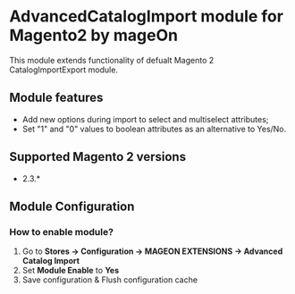 # AdvancedCatalogImport module for Magento2 by mageOn

This module extends functionality of defualt Magento 2 CatalogImportExport module.

## Module features

-  Add new options during import to select and multiselect attributes;
-  Set "1" and "0" values to boolean attributes as an alternative to Yes/No.

## Supported Magento 2 versions

- 2.3.*

## Module Configuration

### How to enable module?

1. Go to **Stores -> Configuration -> MAGEON EXTENSIONS -> Advanced Catalog Import**
2. Set **Module Enable** to **Yes**
3. Save configuration & Flush configuration cache 
